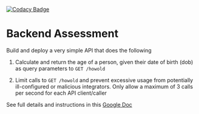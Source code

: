 
[![Codacy Badge](https://app.codacy.com/project/badge/Grade/e99bca77f8cc4868aa41734c09c79682)](https://www.codacy.com/gh/rammyblog/age-calculator/dashboard?utm_source=github.com&amp;utm_medium=referral&amp;utm_content=rammyblog/age-calculator&amp;utm_campaign=Badge_Grade)
# Backend Assessment

Build and deploy a very simple API that does the following

1.  Calculate and return the age of a person, given their date of birth (dob) as query parameters to `GET /howold`

2.  Limit calls to `GET /howold` and prevent excessive usage from potentially ill-configured or malicious integrators. Only allow a maximum of 3 calls per second for each API client/caller

See full details and instructions in this [Google Doc](https://docs.google.com/document/d/1ma5vKz0j34gwI9WYrZddMM1ENlQddGOVFJ5qdSq2QlQ)